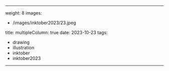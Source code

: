 
---
weight: 8
images:
- /images/inktober2023/23.jpeg

title:
multipleColumn: true
date: 2023-10-23
tags:
- drawing
- illustration
- inktober
- inktober2023
---

